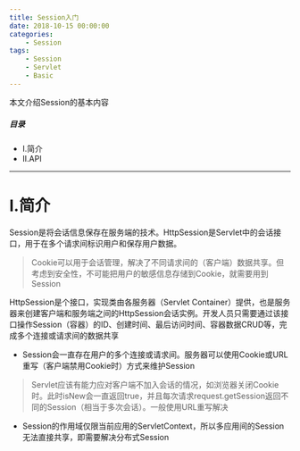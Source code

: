 ```yaml
---
title: Session入门
date: 2018-10-15 00:00:00
categories:
    - Session
tags:
    - Session
    - Servlet
    - Basic
---
```


本文介绍Session的基本内容

<!-- more -->

##### 目录
+ I.简介
+ II.API

---

# I.简介

Session是将会话信息保存在服务端的技术。HttpSession是Servlet中的会话接口，用于在多个请求间标识用户和保存用户数据。

> Cookie可以用于会话管理，解决了不同请求间的（客户端）数据共享。但考虑到安全性，不可能把用户的敏感信息存储到Cookie，就需要用到Session

HttpSession是个接口，实现类由各服务器（Servlet Container）提供，也是服务器来创建客户端和服务端之间的HttpSession会话实例。开发人员只需要通过该接口操作Session（容器）的ID、创建时间、最后访问时间、容器数据CRUD等，完成多个连接或请求间的数据共享

- Session会一直存在用户的多个连接或请求间。服务器可以使用Cookie或URL重写（客户端禁用Cookie时）方式来维护Session

> Servlet应该有能力应对客户端不加入会话的情况，如浏览器关闭Cookie时。此时isNew会一直返回true，并且每次请求request.getSession返回不同的Session（相当于多次会话）。一般使用URL重写解决

- Session的作用域仅限当前应用的ServletContext，所以多应用间的Session无法直接共享，即需要解决分布式Session